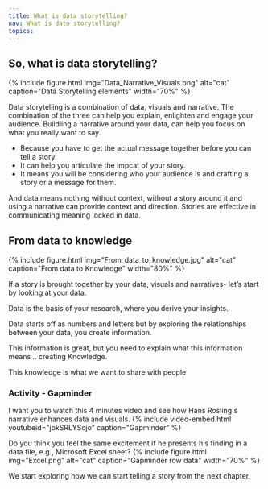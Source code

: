 ```yaml
---
title: What is data storytelling?
nav: What is data storytelling?
topics: 
---
```


## So, what is data storytelling?
 {% include figure.html img="Data_Narrative_Visuals.png" alt="cat" caption="Data Storytelling elements" width="70%" %}

Data storytelling is a combination of data, visuals and narrative. The combination of the three can help you explain, enlighten and engage your audience.
Buildling a narrative around your data, can help you focus on what you really want to say.
- Because you have to get the actual message together before you can tell a story.
- It can help you articulate the impcat of your story.
- It means you will be considering who your audience is and crafting a story or a message for them.

And data means nothing without context, without a story around it and using a narrative can provide context and direction.
Stories are effective in communicating meaning locked in data.

## From data to knowledge
{% include figure.html img="From_data_to_knowledge.jpg" alt="cat" caption="From data to Knowledge" width="80%" %}


If a story is brought together by your data, visuals and narratives- let’s start by looking at your data.  

Data is the basis of your research, where you derive your insights.  

Data starts off as numbers and letters but by exploring the relationships between your data, you create information.  

This information is great, but you need to explain what this information means .. creating Knowledge.  

This knowledge is what we want to share with people 

### Activity - Gapminder

I want you to watch this 4 minutes video and see how Hans Rosling's narrative enhances data and visuals. 
{% include video-embed.html youtubeid="jbkSRLYSojo" caption="Gapminder" %}


Do you think you feel the same excitement if he presents his finding in a data file, e.g., Microsoft Excel sheet?
{% include figure.html img="Excel.png" alt="cat" caption="Gapminder row data" width="70%" %}


We start exploring how we can start telling a story from the next chapter.
